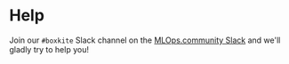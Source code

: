 # Help

Join our `#boxkite` Slack channel on the [MLOps.community Slack](https://go.mlops.community/slack) and we'll gladly try to help you!
